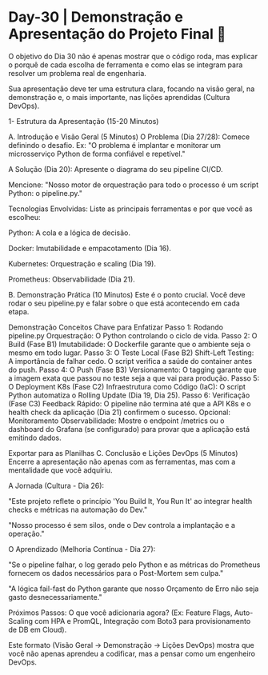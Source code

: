 # Day-30 | Demonstração e Apresentação do Projeto Final 🎉

O objetivo do Dia 30 não é apenas mostrar que o código roda, mas explicar o porquê de cada escolha de ferramenta e como elas se integram para resolver um problema real de engenharia.

Sua apresentação deve ter uma estrutura clara, focando na visão geral, na demonstração e, o mais importante, nas lições aprendidas (Cultura DevOps).

1- Estrutura da Apresentação (15-20 Minutos)
   
A. Introdução e Visão Geral (5 Minutos)
O Problema (Dia 27/28): Comece definindo o desafio. Ex: "O problema é implantar e monitorar um microsserviço Python de forma confiável e repetível."

A Solução (Dia 20): Apresente o diagrama do seu pipeline CI/CD.

Mencione: "Nosso motor de orquestração para todo o processo é um script Python: o pipeline.py."

Tecnologias Envolvidas: Liste as principais ferramentas e por que você as escolheu:

Python: A cola e a lógica de decisão.

Docker: Imutabilidade e empacotamento (Dia 16).

Kubernetes: Orquestração e scaling (Dia 19).

Prometheus: Observabilidade (Dia 21).

B. Demonstração Prática (10 Minutos)
Este é o ponto crucial. Você deve rodar o seu pipeline.py e falar sobre o que está acontecendo em cada etapa.

Demonstração	Conceitos Chave para Enfatizar
Passo 1: Rodando pipeline.py	Orquestração: O Python controlando o ciclo de vida.
Passo 2: O Build (Fase B1)	Imutabilidade: O Dockerfile garante que o ambiente seja o mesmo em todo lugar.
Passo 3: O Teste Local (Fase B2)	Shift-Left Testing: A importância de falhar cedo. O script verifica a saúde do container antes do push.
Passo 4: O Push (Fase B3)	Versionamento: O tagging garante que a imagem exata que passou no teste seja a que vai para produção.
Passo 5: O Deployment K8s (Fase C2)	Infraestrutura como Código (IaC): O script Python automatiza o Rolling Update (Dia 19, Dia 25).
Passo 6: Verificação (Fase C3)	Feedback Rápido: O pipeline não termina até que a API K8s e o health check da aplicação (Dia 21) confirmem o sucesso.
Opcional: Monitoramento	Observabilidade: Mostre o endpoint /metrics ou o dashboard do Grafana (se configurado) para provar que a aplicação está emitindo dados.

Exportar para as Planilhas
C. Conclusão e Lições DevOps (5 Minutos)
Encerre a apresentação não apenas com as ferramentas, mas com a mentalidade que você adquiriu.

A Jornada (Cultura - Dia 26):

"Este projeto reflete o princípio 'You Build It, You Run It' ao integrar health checks e métricas na automação do Dev."

"Nosso processo é sem silos, onde o Dev controla a implantação e a operação."

O Aprendizado (Melhoria Contínua - Dia 27):

"Se o pipeline falhar, o log gerado pelo Python e as métricas do Prometheus fornecem os dados necessários para o Post-Mortem sem culpa."

"A lógica fail-fast do Python garante que nosso Orçamento de Erro não seja gasto desnecessariamente."

Próximos Passos: O que você adicionaria agora? (Ex: Feature Flags, Auto-Scaling com HPA e PromQL, Integração com Boto3 para provisionamento de DB em Cloud).

Este formato (Visão Geral -> Demonstração -> Lições DevOps) mostra que você não apenas aprendeu a codificar, mas a pensar como um engenheiro DevOps.
